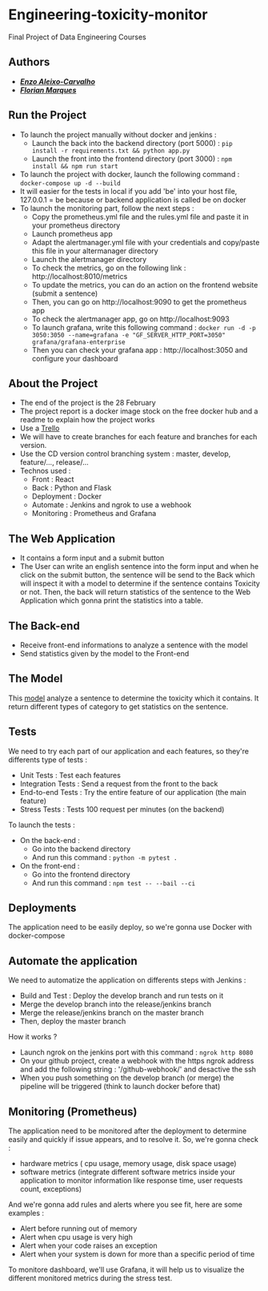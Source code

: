 # Engineering-toxicity-monitor
Final Project of Data Engineering Courses

## Authors
- [***Enzo Aleixo-Carvalho***](https://github.com/ealeixoc-99)
- [***Florian Marques***](https://github.com/MarquesFlorian)

## Run the Project
- To launch the project manually without docker and jenkins : 
  - Launch the back into the backend directory (port 5000) : `pip install -r requirements.txt && python app.py`
  - Launch the front into the frontend directory (port 3000) : `npm install && npm run start`
- To launch the project with docker, launch the following command : `docker-compose up -d --build`
- It will easier for the tests in local if you add 'be' into your host file, 127.0.0.1 = be because or backend application is called be on docker
- To launch the monitoring part, follow the next steps :
  - Copy the prometheus.yml file and the rules.yml file and paste it in your prometheus directory
  - Launch prometheus app
  - Adapt the alertmanager.yml file with your credentials and copy/paste this file in your altermanager directory
  - Launch the alertmanager directory
  - To check the metrics, go on the following link : http://localhost:8010/metrics
  - To update the metrics, you can do an action on the frontend website (submit a sentence)
  - Then, you can go on http://localhost:9090 to get the prometheus app
  - To check the alertmanager app, go on http://localhost:9093
  - To launch grafana, write this following command : `docker run -d -p 3050:3050 --name=grafana -e "GF_SERVER_HTTP_PORT=3050" grafana/grafana-enterprise`
  - Then you can check your grafana app : http://localhost:3050 and configure your dashboard

## About the Project
- The end of the project is the 28 February
- The project report is a docker image stock on the free docker hub and a readme to explain how the project works
- Use a [Trello](https://trello.com/b/RYurjzNj/tablefeaturerepartition)
- We will have to create branches for each feature and branches for each version.
- Use the CD version control branching system : master, develop, feature/..., release/...
- Technos used :
  - Front : React
  - Back : Python and Flask
  - Deployment : Docker
  - Automate : Jenkins and ngrok to use a webhook
  - Monitoring : Prometheus and Grafana

## The Web Application
- It contains a form input and a submit button
- The User can write an english sentence into the form input and when he click on the submit button, the sentence will be send to the Back which will inspect it with a model to determine if the sentence contains Toxicity or not. Then, the back will return statistics of the sentence to the Web Application which gonna print the statistics into a table.

## The Back-end
- Receive front-end informations to analyze a sentence with the model
- Send statistics given by the model to the Front-end

## The Model 
This [model](https://huggingface.co/unitary/toxic-bert) analyze a sentence to determine the toxicity which it contains. 
It return different types of category to get statistics on the sentence.

## Tests
We need to try each part of our application and each features, so they're differents type of tests :
- Unit Tests : Test each features
- Integration Tests : Send a request from the front to the back
- End-to-end Tests : Try the entire feature of our application (the main feature)
- Stress Tests : Tests 100 request per minutes (on the backend)

To launch the tests :
- On the back-end :
  - Go into the backend directory
  - And run this command : `python -m pytest .`
- On the front-end :
  - Go into the frontend directory
  - And run this command : `npm test -- --bail --ci`

## Deployments
The application need to be easily deploy, so we're gonna use Docker with docker-compose

## Automate the application
We need to automatize the application on differents steps with Jenkins :
- Build and Test : Deploy the develop branch and run tests on it
- Merge the develop branch into the release/jenkins branch
- Merge the release/jenkins branch on the master branch
- Then, deploy the master branch

How it works ?
- Launch ngrok on the jenkins port with this command : `ngrok http 8080`
- On your github project, create a webhook with the https ngrok address and add the following string : '/github-webhook/' and desactive the ssh
- When you push something on the develop branch (or merge) the pipeline will be triggered (think to launch docker before that)

## Monitoring (Prometheus)
The application need to be monitored after the deployment to determine easily and quickly if issue appears, and to resolve it.
So, we're gonna check :
- hardware metrics ( cpu usage, memory usage, disk space usage)
- software metrics (integrate different software metrics inside your application to monitor information like response time, user requests count, exceptions)

And we're gonna add rules and alerts where you see fit, here are some examples :
- Alert before running out of memory
- Alert when cpu usage is very high
- Alert when your code raises an exception
- Alert when your system is down for more than a specific period of time

To monitore dashboard, we'll use Grafana, it will help us to visualize the different monitored metrics during the stress test.
